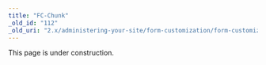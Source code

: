 ```yaml
---
title: "FC-Chunk"
_old_id: "112"
_old_uri: "2.x/administering-your-site/form-customization/form-customization-pages/fc-chunk"
---
```


This page is under construction.